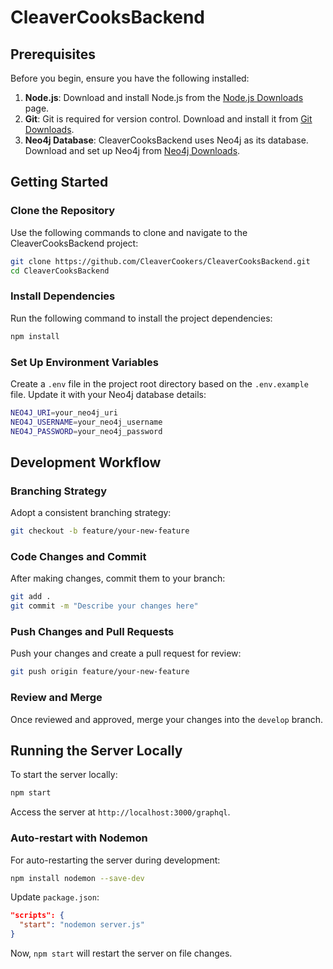 # CleaverCooksBackend

## Prerequisites

Before you begin, ensure you have the following installed:

1. **Node.js**: Download and install Node.js from the [Node.js Downloads](https://nodejs.org) page.
2. **Git**: Git is required for version control. Download and install it from [Git Downloads](https://git-scm.com).
3. **Neo4j Database**: CleaverCooksBackend uses Neo4j as its database. Download and set up Neo4j from [Neo4j Downloads](https://neo4j.com/download/).

## Getting Started

### Clone the Repository

Use the following commands to clone and navigate to the CleaverCooksBackend project:

```bash
git clone https://github.com/CleaverCookers/CleaverCooksBackend.git
cd CleaverCooksBackend
```

### Install Dependencies

Run the following command to install the project dependencies:

```bash
npm install
```

### Set Up Environment Variables

Create a `.env` file in the project root directory based on the `.env.example` file. Update it with your Neo4j database details:

```bash
NEO4J_URI=your_neo4j_uri
NEO4J_USERNAME=your_neo4j_username
NEO4J_PASSWORD=your_neo4j_password
```

## Development Workflow

### Branching Strategy

Adopt a consistent branching strategy:

```bash
git checkout -b feature/your-new-feature
```

### Code Changes and Commit

After making changes, commit them to your branch:

```bash
git add .
git commit -m "Describe your changes here"
```

### Push Changes and Pull Requests

Push your changes and create a pull request for review:

```bash
git push origin feature/your-new-feature
```

### Review and Merge

Once reviewed and approved, merge your changes into the `develop` branch.

## Running the Server Locally

To start the server locally:

```bash
npm start
```

Access the server at `http://localhost:3000/graphql`.

### Auto-restart with Nodemon

For auto-restarting the server during development:

```bash
npm install nodemon --save-dev
```

Update `package.json`:

```json
"scripts": {
  "start": "nodemon server.js"
}
```

Now, `npm start` will restart the server on file changes.
